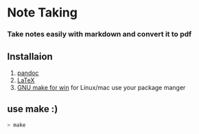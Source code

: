 # Note Taking 

### Take notes easily with markdown and convert it to pdf 
## Installaion 
1. [pandoc](https://pandoc.org/installing.html)
2. [LaTeX](https://www.latex-project.org/get/)
3. [GNU make for win](http://gnuwin32.sourceforge.net/packages/make.htm) for Linux/mac use your package manger

## use make :) 
```bash
> make 
```
